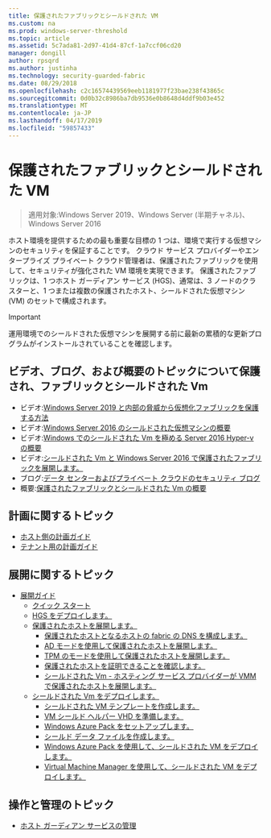 ```yaml
---
title: 保護されたファブリックとシールドされた VM
ms.custom: na
ms.prod: windows-server-threshold
ms.topic: article
ms.assetid: 5c7ada81-2d97-41d4-87cf-1a7ccf06cd20
manager: dongill
author: rpsqrd
ms.author: justinha
ms.technology: security-guarded-fabric
ms.date: 08/29/2018
ms.openlocfilehash: c2c16574439569eeb1181977f23bae238f43865c
ms.sourcegitcommit: 0d0b32c8986ba7db9536e0b8648d4ddf9b03e452
ms.translationtype: MT
ms.contentlocale: ja-JP
ms.lasthandoff: 04/17/2019
ms.locfileid: "59857433"
---
```

# <a name="guarded-fabric-and-shielded-vms"></a>保護されたファブリックとシールドされた VM

>適用対象:Windows Server 2019、Windows Server (半期チャネル)、Windows Server 2016

ホスト環境を提供するための最も重要な目標の 1 つは、環境で実行する仮想マシンのセキュリティを保証することです。 クラウド サービス プロバイダーやエンタープライズ プライベート クラウド管理者は、保護されたファブリックを使用して、セキュリティが強化された VM 環境を実現できます。 保護されたファブリックは、1 つホスト ガーディアン サービス (HGS)、通常は、3 ノードのクラスターと、1 つまたは複数の保護されたホスト、シールドされた仮想マシン (VM) のセットで構成されます。

> [!IMPORTANT]
> 運用環境でのシールドされた仮想マシンを展開する前に最新の累積的な更新プログラムがインストールされていることを確認します。

## <a name="videos-blog-and-overview-topic-about-guarded-fabrics-and-shielded-vms"></a>ビデオ、ブログ、および概要のトピックについて保護され、ファブリックとシールドされた Vm

- ビデオ:[Windows Server 2019 と内部の脅威から仮想化ファブリックを保護する方法](https://myignite.techcommunity.microsoft.com/sessions/64690)
- ビデオ:[Windows Server 2016 のシールドされた仮想マシンの概要](https://channel9.msdn.com/Shows/Mechanics/Introduction-to-Shielded-Virtual-Machines-in-Windows-Server-2016)
- ビデオ:[Windows でのシールドされた Vm を極める Server 2016 Hyper-v の概要](https://channel9.msdn.com/events/Ignite/2016/BRK3124)
- ビデオ:[シールドされた Vm と Windows Server 2016 で保護されたファブリックを展開します。](https://mva.microsoft.com/en-US/training-courses/deploying-shielded-vms-and-a-guarded-fabric-with-windows-server-2016-17131?l=WFLef7vUD_4604300474)
- ブログ:[データ センターおよびプライベート クラウドのセキュリティ ブログ](https://blogs.technet.microsoft.com/datacentersecurity/)
- 概要:[保護されたファブリックとシールドされた Vm の概要](Guarded-Fabric-and-Shielded-VMs.md)

## <a name="planning-topics"></a>計画に関するトピック

- [ホスト側の計画ガイド](guarded-fabric-planning-for-hosters.md)
- [テナント用の計画ガイド](guarded-fabric-shielded-vm-planning-for-tenants.md)

## <a name="deployment-topics"></a>展開に関するトピック

- [展開ガイド](guarded-fabric-deploying-hgs-overview.md)
    - [クイック スタート](guarded-fabric-deployment-overview.md)
    - [HGS をデプロイします。](guarded-fabric-setting-up-the-host-guardian-service-hgs.md)
    - [保護されたホストを展開します。](guarded-fabric-configure-hgs-with-authorized-hyper-v-hosts.md)
        - [保護されたホストとなるホストの fabric の DNS を構成します。](guarded-fabric-configuring-fabric-dns.md)
        - [AD モードを使用して保護されたホストを展開します。](guarded-fabric-admin-trusted-attestation-creating-a-security-group.md)
        - [TPM のモードを使用して保護されたホストを展開します。](guarded-fabric-tpm-trusted-attestation-capturing-hardware.md)
        - [保護されたホストを証明できることを確認します。](guarded-fabric-confirm-hosts-can-attest-successfully.md)
        - [シールドされた Vm - ホスティング サービス プロバイダーが VMM で保護されたホストを展開します。](https://technet.microsoft.com/system-center-docs/vmm/scenario/guarded-hosts)
    - [シールドされた Vm をデプロイします。](guarded-fabric-configuration-scenarios-for-shielded-vms-overview.md)
        - [シールドされた VM テンプレートを作成します。](guarded-fabric-create-a-shielded-vm-template.md)
        - [VM シールド ヘルパー VHD を準備します。](guarded-fabric-vm-shielding-helper-vhd.md)
        - [Windows Azure Pack をセットアップします。](guarded-fabric-hoster-sets-up-windows-azure-pack.md)
        - [シールド データ ファイルを作成します。](guarded-fabric-tenant-creates-shielding-data.md)
        - [Windows Azure Pack を使用して、シールドされた VM をデプロイします。](guarded-fabric-shielded-vm-windows-azure-pack.md)
        - [Virtual Machine Manager を使用して、シールドされた VM をデプロイします。](guarded-fabric-tenant-deploys-shielded-vm-using-vmm.md)

## <a name="operations-and-management-topic"></a>操作と管理のトピック

- [ホスト ガーディアン サービスの管理](guarded-fabric-manage-hgs.md)
